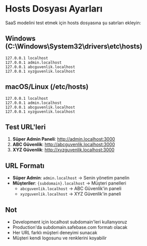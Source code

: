 # Hosts Dosyası Ayarları

SaaS modelini test etmek için hosts dosyasına şu satırları ekleyin:

## Windows (C:\Windows\System32\drivers\etc\hosts)

```
127.0.0.1 localhost
127.0.0.1 admin.localhost
127.0.0.1 abcguvenlik.localhost
127.0.0.1 xyzguvenlik.localhost
```

## macOS/Linux (/etc/hosts)

```
127.0.0.1 localhost
127.0.0.1 admin.localhost
127.0.0.1 abcguvenlik.localhost
127.0.0.1 xyzguvenlik.localhost
```

## Test URL'leri

1. **Süper Admin Paneli**: http://admin.localhost:3000
2. **ABC Güvenlik**: http://abcguvenlik.localhost:3000
3. **XYZ Güvenlik**: http://xyzguvenlik.localhost:3000

## URL Formatı

- **Süper Admin**: `admin.localhost` → Senin yönetim panelin
- **Müşteriler**: `{subdomain}.localhost` → Müşteri panelleri
  - `abcguvenlik.localhost` → ABC Güvenlik'in paneli
  - `xyzguvenlik.localhost` → XYZ Güvenlik'in paneli

## Not

- Development için localhost subdomain'leri kullanıyoruz
- Production'da subdomain.safebase.com formatı olacak
- Her URL farklı müşteri deneyimi sunacak
- Müşteri kendi logosunu ve renklerini koyabilir

